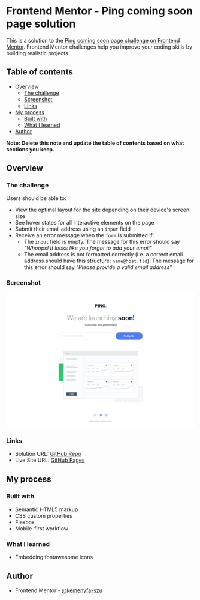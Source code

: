 # Frontend Mentor - Ping coming soon page solution

This is a solution to the [Ping coming soon page challenge on Frontend Mentor](https://www.frontendmentor.io/challenges/ping-single-column-coming-soon-page-5cadd051fec04111f7b848da). Frontend Mentor challenges help you improve your coding skills by building realistic projects.

## Table of contents

- [Overview](#overview)
  - [The challenge](#the-challenge)
  - [Screenshot](#screenshot)
  - [Links](#links)
- [My process](#my-process)
  - [Built with](#built-with)
  - [What I learned](#what-i-learned)
- [Author](#author)

**Note: Delete this note and update the table of contents based on what sections you keep.**

## Overview

### The challenge

Users should be able to:

- View the optimal layout for the site depending on their device's screen size
- See hover states for all interactive elements on the page
- Submit their email address using an `input` field
- Receive an error message when the `form` is submitted if:
  - The `input` field is empty. The message for this error should say _"Whoops! It looks like you forgot to add your email"_
  - The email address is not formatted correctly (i.e. a correct email address should have this structure: `name@host.tld`). The message for this error should say _"Please provide a valid email address"_

### Screenshot

![Screenshot](./screenshot/screenshot.jpg)

### Links

- Solution URL: [GitHub Repo](https://github.com/kemenyfa-szu/frontendmentor-021-ping)
- Live Site URL: [GitHub Pages](https://kemenyfa-szu.github.io/frontendmentor-021-ping)

## My process

### Built with

- Semantic HTML5 markup
- CSS custom properties
- Flexbox
- Mobile-first workflow

### What I learned

- Embedding fontawesome icons

## Author

- Frontend Mentor - [@kemenyfa-szu](https://www.frontendmentor.io/profile/kemenyfa-szu)
